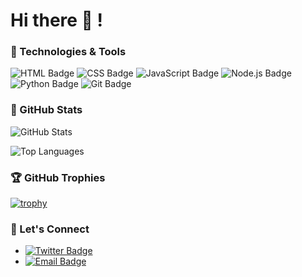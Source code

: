 # Hi there 👋 !

### 🔧 Technologies & Tools
![HTML Badge](https://img.shields.io/badge/-HTML5-E34F26?style=flat&logo=html5&logoColor=white)
![CSS Badge](https://img.shields.io/badge/-CSS3-1572B6?style=flat&logo=css3&logoColor=white)
![JavaScript Badge](https://img.shields.io/badge/-JavaScript-F7DF1E?style=flat&logo=javascript&logoColor=black)
![Node.js Badge](https://img.shields.io/badge/-Node.js-339933?style=flat&logo=node.js&logoColor=white)
![Python Badge](https://img.shields.io/badge/-Python-3776AB?style=flat&logo=python&logoColor=white)
![Git Badge](https://img.shields.io/badge/-Git-F05032?style=flat&logo=git&logoColor=white)

### 🌟 GitHub Stats
![GitHub Stats](https://github-readme-stats.vercel.app/api?username=kutu48&show_icons=true&theme=radical)

![Top Languages](https://github-readme-stats.vercel.app/api/top-langs/?username=kutu48&layout=compact&theme=radical)

### 🏆 GitHub Trophies
[![trophy](https://github-profile-trophy.vercel.app/?username=kutu48&theme=onedark)](https://github.com/ryo-ma/github-profile-trophy)


### 💬 Let's Connect
- [![Twitter Badge](https://img.shields.io/badge/-Twitter-1DA1F2?style=flat&logo=twitter&logoColor=white)](https://twitter.com/kutumaldini)
- [![Email Badge](https://img.shields.io/badge/-Email-D14836?style=flat&logo=gmail&logoColor=white)](mailto:jajanebay@gmail.com)

